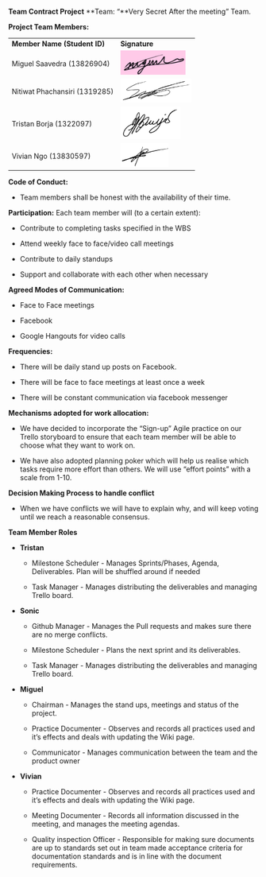 **Team Contract
Project** **Team: “**Very Secret After the meeting” Team.

**Project Team Members:**

|                               |                                                          |
|-------------------------------|----------------------------------------------------------|
| **Member Name (Student ID)**  | **Signature**                                            |
| Miguel Saavedra (13826904)    | <img src="./media/13282075_1215096928508043_1147262458_n.png" width="131" height="49" /> |
| Nitiwat Phachansiri (1319285) | <img src="./media/image2.png" width="143" height="47" /> |
| Tristan Borja (1322097)       | <img src="./media/image3.png" width="120" height="66" /> |
| Vivian Ngo (13830597)         | <img src="./media/image4.png" width="97" height="48" />  |

**Code of Conduct:**

-   Team members shall be honest with the availability of their time.

**Participation:** Each team member will (to a certain extent):

-   Contribute to completing tasks specified in the WBS

-   Attend weekly face to face/video call meetings

-   Contribute to daily standups

-   Support and collaborate with each other when necessary

**Agreed Modes of Communication:**

-   Face to Face meetings

<!-- -->

-   Facebook

-   Google Hangouts for video calls

**Frequencies:**

-   There will be daily stand up posts on Facebook.

-   There will be face to face meetings at least once a week

-   There will be constant communication via facebook messenger

**Mechanisms adopted for work allocation:**

-   We have decided to incorporate the “Sign-up” Agile practice on our Trello storyboard to ensure that each team member will be able to choose what they want to work on.

-   We have also adopted planning poker which will help us realise which tasks require more effort than others. We will use “effort points” with a scale from 1-10.

**Decision Making Process to handle conflict**

-   When we have conflicts we will have to explain why, and will keep voting until we reach a reasonable consensus.

**Team Member Roles**

-   **Tristan**

    -   Milestone Scheduler - Manages Sprints/Phases, Agenda, Deliverables. Plan will be shuffled around if needed

    -   Task Manager - Manages distributing the deliverables and managing Trello board.

-   **Sonic**

    -   Github Manager - Manages the Pull requests and makes sure there are no merge conflicts.

    -   Milestone Scheduler - Plans the next sprint and its deliverables.

    -   Task Manager - Manages distributing the deliverables and managing Trello board.

-   **Miguel**

    -   Chairman - Manages the stand ups, meetings and status of the project.
    
    -   Practice Documenter - Observes and records all practices used and it’s effects and deals with updating the Wiki page.
    
    -   Communicator - Manages communication between the team and the product owner

-   **Vivian**

    -   Practice Documenter - Observes and records all practices used and it’s effects and deals with updating the Wiki page.

    -   Meeting Documenter - Records all information discussed in the meeting, and manages the meeting agendas.
    
    -   Quality inspection Officer - Responsible for making sure documents are up to standards set out in team made acceptance criteria for documentation standards and is in line with the document requirements.

